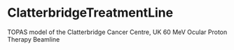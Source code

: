 # ClatterbridgeTreatmentLine
TOPAS model of the Clatterbridge Cancer Centre, UK 60 MeV Ocular Proton Therapy Beamline
